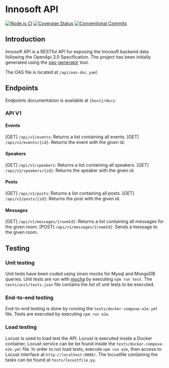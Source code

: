 # Innosoft API
[![Node.js CI](https://github.com/Pingu-Developers/InnosoftAPI/actions/workflows/nodejs.yml/badge.svg)](https://github.com/Pingu-Developers/InnosoftAPI/actions/workflows/nodejs.yml)
[![Coverage Status](https://coveralls.io/repos/github/Pingu-Developers/InnosoftAPI/badge.svg?branch=main)](https://coveralls.io/github/Pingu-Developers/InnosoftAPI?branch=main)
[![Conventional Commits](https://img.shields.io/badge/Conventional%20Commits-1.0.0-green.svg)](https://conventionalcommits.org)

## Introduction
Innosoft API is a RESTful API for exposing the Innosoft backend data following the OpenApi 3.0 Specification. 
The project has been initially generated using the [oas-generator](https://www.npmjs.com/package/oas-generator) tool.

The OAS file is located at ```/api/oas-doc.yaml```

## Endpoints
Endpoints documentation is available at ```{host}/docs```:

### API V1

#### Events
[GET] ```/api/v1/events```: Returns a list containing all events.
[GET] ```/api/v1/events/{id}```: Returns the event with the given id.

#### Speakers
[GET] ```/api/v1/speakers```: Returns a list containing all speakers.
[GET] ```/api/v1/speakers/{id}```: Returns the speaker with the given id.

#### Posts
[GET] ```/api/v1/posts```: Returns a list containing all posts.
[GET] ```/api/v1/posts/{id}```: Returns the post with the given id.

#### Messages
[GET] ```/api/v1/messages/{roomId}```: Returns a list containing all messages for the given room.
[POST] ```/api/v1/messages/{roomId}```: Sends a message to the given room.

## Testing

### Unit testing
Unit tests have been coded using sinon mocks for Mysql and MongoDB queries. Unit tests are run with [mocha](https://www.npmjs.com/package/mocha) by executing ```npm run test```. The ```tests/unit/tests.json``` file contains the list of unit tests to be executed.

### End-to-end testing
End-to-end testing is done by running the ```tests/docker-compose-e2e.yml``` file. Tests are executed by executing ```npm run e2e```.

### Load testing
Locust is used to load test the API. Locust is executed inside a Docker container, Locust service can be be found inside the ```tests/docker-compose-e2e.yml``` file. In order to run load tests, execute ```npm run e2e```, then access to Locust interface at ```http://localhost:8089/```. The locustfile containing the tasks can be found at ```tests/locustfile.py```.
